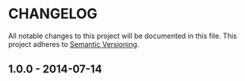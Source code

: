 # CHANGELOG

All notable changes to this project will be documented in this file.
This project adheres to [Semantic Versioning](http://semver.org/).

## 1.0.0 - 2014-07-14